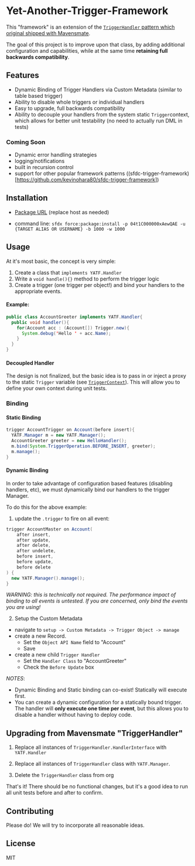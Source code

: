 # Yet-Another-Trigger-Framework

This "framework" is an extension of the [`TriggerHandler` pattern which original shipped with Mavensmate](https://github.com/joeferraro/MavensMate-Templates/blob/master/ApexClass/TriggerHandler.cls).

The goal of this project is to improve upon that class, by adding additional configuration and capabilities, while at the same time **retaining full backwards compatibility**.

## Features

-   Dynamic Binding of Trigger Handlers via Custom Metadata (similar to table based trigger)
-   Ability to disable whole triggers or individual handlers
-   Easy to upgrade, full backwards compatibility
-   Ability to decouple your handlers from the system static `Trigger`context, which allows for better unit testability (no need to actually run DML in tests)

### Coming Soon

-   Dynamic error handling strategies
-   logging/notifications
-   built in recursion control
-   support for other popular framework patterns ((sfdc-trigger-framework)[https://github.com/kevinohara80/sfdc-trigger-framework])

## Installation

-   [Package URL](https://login.salesforce.com/packaging/installPackage.apexp?p0=04t1C000000xAewQAE]) (replace host as needed)

-   command line: `sfdx force:package:install -p 04t1C000000xAewQAE -u {TARGET ALIAS OR USERNAME} -b 1000 -w 1000`

## Usage

At it's most basic, the concept is very simple:

1. Create a class that `implements YATF.Handler`
1. Write a `void handle(){}` method to perform the trigger logic
1. Create a trigger (one trigger per object!) and bind your handlers to the appropriate events.

#### Example:

```java
public class AccountGreeter implements YATF.Handler{
  public void handler(){
    for(Account acc : (Account[]) Trigger.new){
      System.debug('Hello ' + acc.Name);
    }
  }
}
```

#### Decoupled Handler

The design is not finalized, but the basic idea is to pass in or inject a proxy to the static `Trigger` variable (see [`TriggerContext`](https://github.com/callawaycloud/yet-another-trigger-framework/blob/master/src/main/default/classes/TriggerContext.cls)). This will allow you to define your own context during unit tests.

### Binding

#### Static Binding

```java
trigger AccountTrigger on Account(before insert){
  YATF.Manager m = new YATF.Manager();
  AccountGreeter greeter = new HelloHandler();
  m.bind(System.TriggerOperation.BEFORE_INSERT, greeter);
  m.manage();
}
```

#### Dynamic Binding

In order to take advantage of configuration based features (disabling handlers, etc), we must dynamically bind our handlers to the trigger Manager.

To do this for the above example:

1. update the `.trigger` to fire on all event:

```java
trigger AccountMaster on Account(
    after insert,
    after update,
    after delete,
    after undelete,
    before insert,
    before update,
    before delete
) {
  new YATF.Manager().manage();
}
```

_WARNING: this is technically not required. The performance impact of binding to all events is untested. If you are concerned, only bind the events you are using!_

2. Setup the Custom Metadata

-   navigate to `setup -> Custom Metadata -> Trigger Object -> manage`
-   create a new Record.
    -   Set the `Object API Name` field to "Account"
    -   Save
-   create a new child `Trigger Handler`
    -   Set the `Handler Class` to "AccountGreeter"
    -   Check the `Before Update` box

_NOTES_:

-   Dynamic Binding and Static binding can co-exist! Statically will execute first.
-   You can create a dynamic configuration for a statically bound trigger. The handler will **only execute one time per event**, but this allows you to disable a handler without having to deploy code.

## Upgrading from Mavensmate "TriggerHandler"

1. Replace all instances of `TriggerHandler.HandlerInterface` with `YATF.Handler`

1. Replace all instances of `TriggerHandler` class with `YATF.Manager`.

1. Delete the `TriggerHandler` class from org

That's it! There should be no functional changes, but it's a good idea to run all unit tests before and after to confirm.

## Contributing

Please do! We will try to incorporate all reasonable ideas.

## License

MIT
